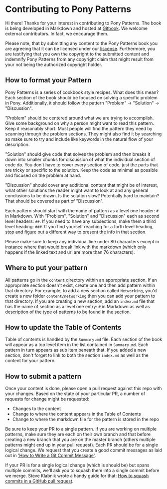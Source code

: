 # Contributing to Pony Patterns

Hi there! Thanks for your interest in contributing to Pony Patterns. The book is
being developed in Markdown and hosted at 
[Gitbook](https://www.gitbook.com/book/ponylang/pony-patterns/details). We
welcome external contributors. In fact, we encourage them.

Please note, that by submitting any content to the Pony Patterns book you are
agreeing that it can be licensed under our [liscense](LICENSE.md). Furthermore,
you are testifying that you own the copyright to the submitted content and
indemnify Pony Patterns from any copyright claim that might result from your not
being the authorized copyright holder.

## How to format your Pattern

Pony Patterns is a series of cookbook style recipes. What does this mean? Each
section of the book should be focused on solving a specific problem in Pony.
Additionally, it should follow the pattern "Problem" -> "Solution" ->
"Discussion". 

"Problem" should be centered around what we are trying to accomplish. Give some
background on why a person might want to read this pattern. Keep it reasonably
short. Most people will find the pattern they need by scanning through the
problem sections. They might also find it by searching so make sure to try and
include like keywords in the natural flow of your description.

"Solution" should give code that solves the problem and then breaks it down into
smaller chunks for discussion of what the individual section of code do. You
don't have to cover every section of code, just the parts that are tricky or
specific to the solution. Keep the code as minimal as possible and focused on
the problem at hand.

"Discussion" should cover any additional content that might be of interest, what
other solutions the reader might want to look at and any general conclusions to
be drawn. Is the solution slow? Potentially hard to maintain? That should be
covered as part of "Discussion".

Each pattern should start with the name of pattern as a level one header: `#` in
Markdown. With "Problem", "Solution" and "Discussion" each as second level
headers: `##`. If you need to have any subsections, make them a third level
heading: `###`. If you find yourself reaching for a forth level heading, stop
and figure out a different way to present the info in that section.

Please make sure to keep any individual line under 80 characters except in
instance where that would break link with the markdown (which only happens if
the linked text and url are more than 76 characters).

## Where to put your pattern

All patterns go in the `content` directory within an appropriate section. If an
appropriate section doesn't exist, create one and then add pattern within that
directory. For example, to add a new section called `Networking`, you'd create a
new folder `content/networking` then you can add your pattern to that directory.
If you are creating a new section, add an `index.md` file that has the name of
section as a level one entry: `#` in Markdown as well as description of the type
of patterns to be found in the section.

## How to update the Table of Contents

Table of contents is handled by the `Summary.md` file. Each section of the book
will appear as a top level item in the list contained in `Summary.md`. Each
pattern in turn appears as sub item beneath that. If you added a new section,
don't forget to link to both the section `index.md` as well as the content for
your pattern.

## How to submit a pattern

Once your content is done, please open a pull request against this repo with
your changes. Based on the state of your particular PR, a number of requests for
change might be requested:

* Changes to the content
* Change to where the content appears in the Table of Contents
* Change to where the markdown file for the pattern is stored in the repo

Be sure to keep your PR to a single pattern. If you are working on multiple
patterns, make sure they are each on their own branch and that before creating a
new branch that you are on the master branch (others multiple patterns might
end up in your pull request). Each PR should be for a single logical change. We
request that you create a good commit messages as laid out in 
['How to Write a Git Commit Message'](http://chris.beams.io/posts/git-commit/).

If your PR is for a single logical change (which is should be) but spans
multiple commits, we'll ask you to squash them into a single commit before we
merge. Steve Klabnik wrote a handy guide for that: 
[How to squash commits in a GitHub pull request](http://blog.steveklabnik.com/posts/2012-11-08-how-to-squash-commits-in-a-github-pull-request).


